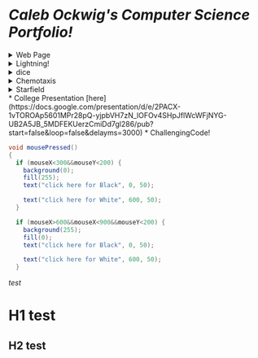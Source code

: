 # _Caleb Ockwig's Computer Science Portfolio!_
<details> 
  <summary>Web Page</summary> 
  <a href="https://ockwigc.github.io/OckwigWebPage2/">Link!</a>
  [Link!](https://ockwigc.github.io/OckwigWebPage2/)
  </details>
  <details> 
  <summary> Lightning!</summary>
I dont know what im doing wrong but heres a   [Link](https://ockwigc.github.io/lightning2/)
  </details>
  <details><summary> dice </summary>
* Dice  [here](https://ockwigc.github.io/dice3/)
  </details>
  <details> <summary> Chemotaxis </summary>
* Chemotaxis  [here](https://ockwigc.github.io/chemotaxis4/)
  </details>
  <details><summary> Starfield </summary>
* Starfield  [here](https://ockwigc.github.io/starfield5/)
  </details>
* College Presentation [here](https://docs.google.com/presentation/d/e/2PACX-1vTOROAp5601MPr28pQ-yjpbVH7zN_lOFOv4SHpJflWcWFjNYG-UB2A5JB_5MDFEKUerzCmiDd7gl286/pub?start=false&loop=false&delayms=3000)
* ChallengingCode!

```Java
void mousePressed()
{   
  if (mouseX<300&&mouseY<200) {
    background(0);
    fill(255);
    text("click here for Black", 0, 50);

    text("click here for White", 600, 50);
  }

  if (mouseX>600&&mouseX<900&&mouseY<200) {
    background(255);
    fill(0);
    text("click here for Black", 0, 50);

    text("click here for White", 600, 50);
  }
  ```

_test_
# H1 test
## H2 test

